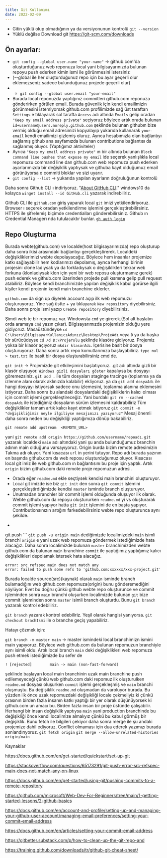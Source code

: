 ```yaml
---
title: Git Kullanımı
date: 2022-02-09
---
```

- Gitin yüklü olup olmadığının ya da versiyonunun kontrolü `git --version`
- Yüklü değilse Download git https://git-scm.com/downloads

## Ön ayarlar:

-   `git config --global user.name "your-name"` -> github.com'da oluşturduğunuz web reponuza local yani bilgisayarınızda bulunan repoyu push ederken kimin ismi ile görünmesini istersiniz 
-   (--global ile her oluşturduğunuz repo için bu ayar geçerli olur eklemezseniz sadece bulunduğunuz projede geçerli olur)
-   -   `git config --global user.email "your-email"`
-   Burada local reponuzda yaptığınız commitleri github.com reponuza gönderirken görülen email. Burada güvenlik için kendi emailimizin görünmesini istemiyorsak github.com profilimizde sağ üst taraftan `Settings` e tıklayarak sol tarafta `Access` adı altında `Emails` gelip oradan `"Keep my email address private"` seçiyoruz böylece artık orada bulunan `id+username@users.noreply.github.com` şeklinde bulunan githubın bize vermiş olduğu email adresimizi kopyalayıp yukarıda kullanarak `your-email` kendi emailimizi gizlemiş oluruz. Ayrıca hesabımızla olan bağlantıyı sağlamış github ana sayfamızda bulunan contributions bağlantısı da sağlanmış oluyor. (Yaptığımız aktiviteler)
-   Ayrıca `"Keep my email address private"` ın bir altında bulunan `Block command line pushes that expose my email` ide seçerek yanlışlıkla local repomuzu command line dan github.com web repomuza push ederken ayarlarımızda bir değişiklik yaptıysak ve githuba kayıt olduğumuz email görünüyorsa o commiti bloklar ve sizi uyarır.
- `git config --list` -> yukarıda yapılan ayarların doğruluğunun kontrolü

Daha sonra Github CLI ı indiriyoruz. "[About GitHub CLI](https://docs.github.com/en/github-cli/github-cli/about-github-cli)."
windows10 da kolayca `winget install --id GitHub.cli` yazarak indirebiliriz.

Github CLI ile `github.com` giriş yaparak local `git` imizi yetkilendiriyoruz.
Browser ı seçerek oradan yetkilendirme işlemini gerçekleştirebilirsiniz. HTTPS ile şifrelemiş biçimde credentialları gönderebilirsiniz. Github ın Credential Managerı nda tutulacaktır bunlar.
[`gh auth login`](https://cli.github.com/manual/gh_auth_login)


## Repo Oluşturma
Burada webte(github.com) ve localde(host bilgisayarımızda) repo oluşturup daha sonra ikisi arasındaki bağlantıyı gerçekleştirerek. Localdeki değişikliklerimizi webte depolayacağız. Böylece hem insanlar projemize katkı sağlayabilir hem kodlarımızı depolamış, ayrıca herhangi birinin projesini clone ladıysak ya da forkladıysak o değişiklikleri tekrar web forkuna (klonladıysak klon için yeni bir web reposu oluşturmamız gerek) push ederek ve github.com üzerinden projede pull kısmına gelip pull request atabiliriz. Böylece kendi branchimizde yapılan değişiklik kabul görürse ilgili kişiler kendi projenin kendi main branchine eklerler. 

`github.com` da sign up diyerek account açıp ilk web repomuzu oluşturuyoruz. Yine sağ üstte + ya tıklayarak `New repository` diyebilirsiniz. Daha sonra proje ismi yazıp `Create repository` diyebilirsiniz. 

Şimdi web te bir repomuz var. Windowsta `cmd` ye girerek.(Sol alt başlatın orda aramaya `cmd` yazın çıkar). Bilgisayarımızda projemizin olduğu yere gidiyoruz. Masaüstündeyse `cd C:\Users\BilgisayarKullanıcıAdınız\Desktop\ProjeAdı` veya `D` ya da başka bir sürücüdeyse `cd /d D:\ProjeYolu`  şeklinde klasöre gidiyoruz. Projemiz yoksa bir klasör açıyoruz `mkdir klasörAdı`. İçerisine basit bir dosya oluşturuyoruz. Daha sonra artık repo komutlarımıza başlayabiliriz. `type nul > test.txt` ile basit bir dosya oluşturabilirsiniz cmd de.

`git init` -> Projemizde git etkileşimini başlatıyoruz. .git adı altında gizli bir klasör oluşuyor. `Windows gizli dosyaları göster` kapalıysa bu dosyayı göremezsiniz.
`git add .` ile tüm dosyaları staginge tracinge (toplanma ya da izlenme alanı olarak aklınızda kalabilir) ekliyoruz.
ya da 
`git add dosyaAdı` ile hangi dosyayı istiyorsak sadece onu izlemesini, toplanma alanına eklemesini istiyoruz. Daha sonra bu alandaki dosyalardaki değişikliklerin kalıcı olması için commit işlemi gerçekleştireceğiz.
Yani burdaki `git rm --cached dosyaAdı`  ile istediğimiz dosyaların sürüm izlemesini kaldırabiliriz 
Tüm değişiklikler tamam artık kalıcı kayıt etmek istiyoruz 
`git commit -m "değişikliğimiz neyle ilgiliyse mesajımızı yazıyoruz"`
Mesaj önemli daha sonra neden bu değişikliği yaptığımıza dönüp bakabiliriz.
````shell
git remote add upstream  <REMOTE_URL> 
````
yani `git remote add origin https://github.com/username/repoadı.git` yazarak localdeki `main` adı altındaki yani şu anda bulunduğumuz branchin adının main olduğunu varsayıyoruz. Origin burda bizim remote adresimizin Takma adı oluyor. Yani kısacası `url` in yerini tutuyor. Repo adı burada yazının en başında github.com da web reposu oluşturduğumuz oluyor.
Kısacası local git imiz ile web github.com ın bağlantısını bu proje için yaptık. Artık `origin` bizim github.com daki remote proje repomuzun adresi.
- Orada eğer `readme.md` ekle seçtiysek kendisi main branchini oluşturuyor. 
- Local git imizde ise biz `git init` den sonra `git commit` işlemini gerçekleştirdiğimizde kendisi `master` isminde branch oluşturuyor.
- Unutmadan branchler bir commit işlemi olduğunda oluşuyor ilk olarak. Webte github.com da repoyu oluştururken `readme.md` yi vs oluşturarak commit işlemi yapıyor hatta `git init` işlemini de en başta yapıyor. Contributionsınızın artığını farkedebilirsiniz webte repo oluşturunca aynı şekilde.
- ```shell
git push  <REMOTENAME> <BRANCHNAME> ```
`git push -u origin main` dediğimizde localimizdeki `main` isimli branchi `origin` e yani uzak web repomuza göndermek istediğimizde hata alacağız.
Daha sonra localimizde bulunan `master` branchimizden webte github.com da bulunan `main` branchine `commit` ile yaptığımız yaptığımız kalıcı değişiklikleri depolamak istersek hata alacağız.
```
error: src refspec main does not match any
error: failed to push some refs to 'github.com:xxxxxx/xxx-project.git'
```
Burada localde source(src)(kaynak) olarak `main` isminde branch bulamadığını web github.com repomuza(origin) bunu gönderemediğini söylüyor.
Evet bu doğru çünkü github webte repo oluşturunce ve commit işleminden sonra `main` branchi oluşurken localimizde bulunan `git` bize commit işleminden sonra `master` isimli branch oluşturdu. Bunu `git branch` yazarak kontrol edebiliriz.


`git branch` yazarak kontrol edebiliriz. Yeşil olarak hangisi yanıyorsa.
`git checkout brachIsmi` ile o branche geçiş yapabiliriz.

Hatayı çözmek için:

`git branch -m master main` -> master ismindeki local branchimizn ismini main yapıyoruz. Böylece web github.com da bulunan repomuzun branchiyle aynı isimli oldu. Artık local branch `main` deki değişiklikleri web repomuza push etmek istediğimizde bu sefer de 
```
! [rejected]        main -> main (non-fast-forward)
```
şeklinde başlayan local main branchinin uzak main branchine push edilemeyeceği çünkü web github.com daki repomuz ilk oluşturulken `readme.md` dosyası oluşurken `commit` işlemi gerçekleşmiş ve `main` branchi oluşmuştu. Bu değişiklik `readme.md` oluşmadan da varoluyor burada. Bu yüzden ilk önce uzak repomuzdaki değişikliği locale çekmeliyiz ki çünkü orasının birden fazla insanın katkı yaptığı bir yer olarak düşünüyorsek ki github.com un amacı bu. Birden fazla insan bir proje üstünde çalışabilir. Herhangi bir insan değişiklik yaptıysa `main` yani production branchinde bu değişikliği önce kendi localimize almalıyız çünkü bu kabul görmüş bir değişiklik. Bunu fetch ile bilgileri çekiyor daha sonra merge ile şu andaki projemize dahil ediyoruz. Conflict olmaması için dua ederek yazımızı burada sonlandırıyoruz.
`git fetch origin`
`git merge --allow-unrelated-histories origin/main` 

Kaynaklar

https://docs.github.com/en/get-started/quickstart/set-up-git

https://stackoverflow.com/questions/65173291/git-push-error-src-refspec-main-does-not-match-any-on-linux

https://docs.github.com/en/get-started/using-git/pushing-commits-to-a-remote-repository

https://github.com/microsoft/Web-Dev-For-Beginners/tree/main/1-getting-started-lessons/2-github-basics


https://docs.github.com/en/account-and-profile/setting-up-and-managing-your-github-user-account/managing-email-preferences/setting-your-commit-email-address

https://docs.github.com/en/articles/setting-your-commit-email-address

https://gitbetter.substack.com/p/how-to-clean-up-the-git-repo-and

https://training.github.com/downloads/tr/github-git-cheat-sheet/
